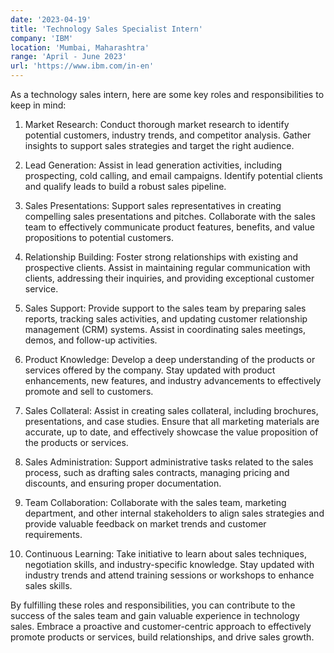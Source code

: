 ```yaml
---
date: '2023-04-19'
title: 'Technology Sales Specialist Intern'
company: 'IBM'
location: 'Mumbai, Maharashtra'
range: 'April - June 2023'
url: 'https://www.ibm.com/in-en'
---
```


As a technology sales intern, here are some key roles and responsibilities to keep in mind:

1. Market Research: Conduct thorough market research to identify potential customers, industry trends, and competitor analysis. Gather insights to support sales strategies and target the right audience.

2. Lead Generation: Assist in lead generation activities, including prospecting, cold calling, and email campaigns. Identify potential clients and qualify leads to build a robust sales pipeline.

3. Sales Presentations: Support sales representatives in creating compelling sales presentations and pitches. Collaborate with the sales team to effectively communicate product features, benefits, and value propositions to potential customers.

4. Relationship Building: Foster strong relationships with existing and prospective clients. Assist in maintaining regular communication with clients, addressing their inquiries, and providing exceptional customer service.

5. Sales Support: Provide support to the sales team by preparing sales reports, tracking sales activities, and updating customer relationship management (CRM) systems. Assist in coordinating sales meetings, demos, and follow-up activities.

6. Product Knowledge: Develop a deep understanding of the products or services offered by the company. Stay updated with product enhancements, new features, and industry advancements to effectively promote and sell to customers.

7. Sales Collateral: Assist in creating sales collateral, including brochures, presentations, and case studies. Ensure that all marketing materials are accurate, up to date, and effectively showcase the value proposition of the products or services.

8. Sales Administration: Support administrative tasks related to the sales process, such as drafting sales contracts, managing pricing and discounts, and ensuring proper documentation.

9. Team Collaboration: Collaborate with the sales team, marketing department, and other internal stakeholders to align sales strategies and provide valuable feedback on market trends and customer requirements.

10. Continuous Learning: Take initiative to learn about sales techniques, negotiation skills, and industry-specific knowledge. Stay updated with industry trends and attend training sessions or workshops to enhance sales skills.

By fulfilling these roles and responsibilities, you can contribute to the success of the sales team and gain valuable experience in technology sales. Embrace a proactive and customer-centric approach to effectively promote products or services, build relationships, and drive sales growth.
